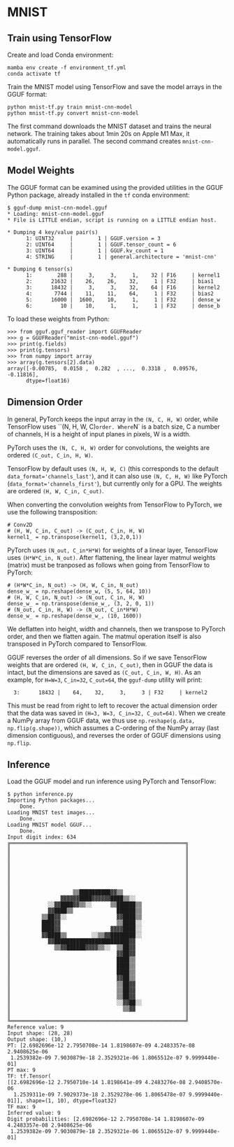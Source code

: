 # MNIST

## Train using TensorFlow

Create and load Conda environment:

    mamba env create -f environment_tf.yml
    conda activate tf

Train the MNIST model using TensorFlow and save the model arrays in the GGUF
format:

    python mnist-tf.py train mnist-cnn-model
    python mnist-tf.py convert mnist-cnn-model

The first command downloads the MNIST dataset and trains the neural network.
The training takes about 1min 20s on Apple M1 Max, it automatically runs in
parallel. The second command creates `mnist-cnn-model.gguf`.

## Model Weights

The GGUF format can be examined using the provided utilities in the GGUF Python
package, already installed in the `tf` conda environment:

    $ gguf-dump mnist-cnn-model.gguf
    * Loading: mnist-cnn-model.gguf
    * File is LITTLE endian, script is running on a LITTLE endian host.

    * Dumping 4 key/value pair(s)
          1: UINT32     |        1 | GGUF.version = 3
          2: UINT64     |        1 | GGUF.tensor_count = 6
          3: UINT64     |        1 | GGUF.kv_count = 1
          4: STRING     |        1 | general.architecture = 'mnist-cnn'

    * Dumping 6 tensor(s)
          1:        288 |     3,     3,     1,    32 | F16     | kernel1
          2:      21632 |    26,    26,    32,     1 | F32     | bias1
          3:      18432 |     3,     3,    32,    64 | F16     | kernel2
          4:       7744 |    11,    11,    64,     1 | F32     | bias2
          5:      16000 |  1600,    10,     1,     1 | F32     | dense_w
          6:         10 |    10,     1,     1,     1 | F32     | dense_b

To load these weights from Python:

    >>> from gguf.gguf_reader import GGUFReader
    >>> g = GGUFReader("mnist-cnn-model.gguf")
    >>> print(g.fields)
    >>> print(g.tensors)
    >>> from numpy import array
    >>> array(g.tensors[2].data)
    array([-0.00785,  0.0158 ,  0.282  , ...,  0.3318 ,  0.09576, -0.11816],
          dtype=float16)

## Dimension Order

In general, PyTorch keeps the input array in the `(N, C, H, W)` order, while
TensorFlow uses ``(N, H, W, C)` order. Where `N` is a batch size, C a number of
channels, H is a height of input planes in pixels, W is a width.

PyTorch uses the `(N, C, H, W)` order for convolutions, the weights are ordered
`(C_out, C_in, H, W)`.

TensorFlow by default uses `(N, H, W, C)` (this corresponds to the default
`data_format='channels_last'`), and it can also use `(N, C, H, W)` like PyTorch
(`data_format='channels_first'`), but currently only for a GPU.
The weights are ordered `(H, W, C_in, C_out)`.

When converting the convolution weights from TensorFlow to PyTorch, we use the
following transposition:

    # Conv2D
    # (H, W, C_in, C_out) -> (C_out, C_in, H, W)
    kernel1_ = np.transpose(kernel1, (3,2,0,1))

PyTorch uses `(N_out, C_in*H*W)` for weights of a linear layer, TensorFlow uses
`(H*W*C_in, N_out)`. After flattening, the linear layer matmul weights (matrix)
must be tranposed as follows when going from TensorFlow to PyTorch:

    # (H*W*C_in, N_out) -> (H, W, C_in, N_out)
    dense_w_ = np.reshape(dense_w, (5, 5, 64, 10))
    # (H, W, C_in, N_out) -> (N_out, C_in, H, W)
    dense_w_ = np.transpose(dense_w_, (3, 2, 0, 1))
    # (N_out, C_in, H, W) -> (N_out, C_in*H*W)
    dense_w_ = np.reshape(dense_w_, (10, 1600))

We deflatten into height, width and channels, then we transpose to PyTorch
order, and then we flatten again. The matmul operation itself is also
transposed in PyTorch compared to TensorFlow.

GGUF reverses the order of all dimensions. So if we save TensorFlow weights
that are ordered `(H, W, C_in, C_out)`, then in GGUF the data is intact, but
the dimensions are saved as `(C_out, C_in, W, H)`. As an example, for `H=W=3`,
`C_in=32`, `C_out=64`, the `gguf-dump` utility will print:

      3:      18432 |    64,    32,     3,     3 | F32     | kernel2

This must be read from right to left to recover the actual dimension order that
the data was saved in `(H=3, W=3, C_in=32, C_out=64)`. When we create a NumPy
array from GGUF data, we thus use `np.reshape(g.data, np.flip(g.shape))`, which
assumes a C-ordering of the NumPy array (last dimension contiguous), and
reverses the order of GGUF dimensions using `np.flip`.


## Inference

Load the GGUF model and run inference using PyTorch and TensorFlow:

    $ python inference.py
    Importing Python packages...
        Done.
    Loading MNIST test images...
        Done.
    Loading MNIST model GGUF...
        Done.
    Input digit index: 634
    ╔════════════════════════════════════════════════════════╗
    ║                                                        ║
    ║                                                        ║
    ║                                                        ║
    ║                                                        ║
    ║                                                        ║
    ║                                                        ║
    ║                                                        ║
    ║                    ▒▒██████████▓▓▒▒                    ║
    ║                ▓▓▓▓▓▓████▓▓▓▓▓▓████▒▒░░                ║
    ║            ░░▓▓████▓▓▒▒░░      ▒▒██████▒▒              ║
    ║            ▓▓████▒▒              ██████▒▒              ║
    ║          ▒▒██▓▓░░                ▓▓████▒▒              ║
    ║          ████▓▓                  ▒▒████░░              ║
    ║          ████▓▓                ▓▓▓▓████░░              ║
    ║          ▓▓████▒▒        ░░▒▒▓▓████████░░              ║
    ║            ▓▓████████████████████████▓▓                ║
    ║              ▒▒▓▓██████▓▓▓▓▒▒░░  ▒▒██▓▓                ║
    ║                                  ▓▓██▓▓                ║
    ║                                  ████▒▒                ║
    ║                                  ████▒▒                ║
    ║                                  ████▒▒                ║
    ║                                  ▓▓██▒▒                ║
    ║                                  ▒▒██▓▓                ║
    ║                                  ▒▒██▓▓                ║
    ║                                  ▒▒██▓▓                ║
    ║                                  ░░▓▓██░░              ║
    ║                                    ▒▒▓▓                ║
    ║                                                        ║
    ╚════════════════════════════════════════════════════════╝
    Reference value: 9
    Input shape: (28, 28)
    Output shape: (10,)
    PT: [2.6982696e-12 2.7950708e-14 1.8198607e-09 4.2483357e-08 2.9408625e-06
     1.2539382e-09 7.9030879e-18 2.3529321e-06 1.8065512e-07 9.9999440e-01]
    PT max: 9
    TF: tf.Tensor(
    [[2.6982696e-12 2.7950710e-14 1.8198641e-09 4.2483276e-08 2.9408570e-06
      1.2539311e-09 7.9029373e-18 2.3529278e-06 1.8065478e-07 9.9999440e-01]], shape=(1, 10), dtype=float32)
    TF max: 9
    Inferred value: 9
    Digit probabilities: [2.6982696e-12 2.7950708e-14 1.8198607e-09 4.2483357e-08 2.9408625e-06
     1.2539382e-09 7.9030879e-18 2.3529321e-06 1.8065512e-07 9.9999440e-01]
